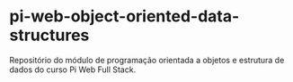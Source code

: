 # pi-web-object-oriented-data-structures
Repositório do módulo de programação orientada a objetos e estrutura de dados do curso Pi Web Full Stack.
